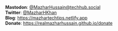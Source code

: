 **Mastodon**: [@MazharHussain@techhub.social](https://techhub.social/@MazharHussain)  
**Twitter**: [@MazharHKhan](https://twitter.com/MazharHKhan)  
**Blog**: <https://mazhartechtips.netlify.app>  
**Donate**: <https://realmazharhussain.github.io/donate>
